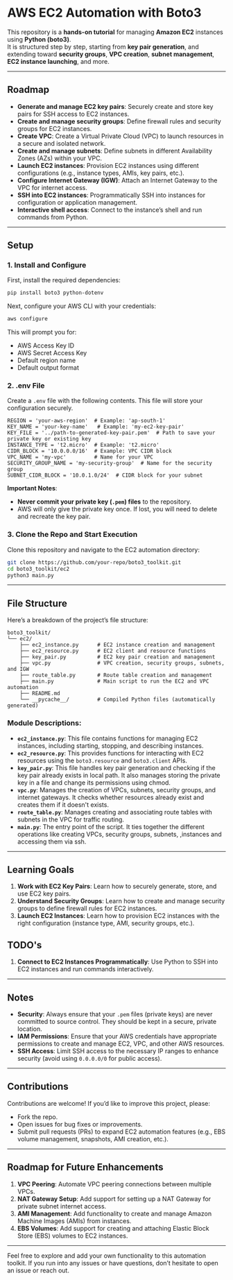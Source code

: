
# AWS EC2 Automation with Boto3

This repository is a **hands-on tutorial** for managing **Amazon EC2** instances using **Python (boto3)**.  
It is structured step by step, starting from **key pair generation**, and extending toward **security groups**, **VPC creation**, **subnet management**, **EC2 instance launching**, and more.

---

## Roadmap

- **Generate and manage EC2 key pairs**: Securely create and store key pairs for SSH access to EC2 instances.
- **Create and manage security groups**: Define firewall rules and security groups for EC2 instances.
- **Create VPC**: Create a Virtual Private Cloud (VPC) to launch resources in a secure and isolated network.
- **Create and manage subnets**: Define subnets in different Availability Zones (AZs) within your VPC.
- **Launch EC2 instances**: Provision EC2 instances using different configurations (e.g., instance types, AMIs, key pairs, etc.).
- **Configure Internet Gateway (IGW)**: Attach an Internet Gateway to the VPC for internet access.
- **SSH into EC2 instances**: Programmatically SSH into instances for configuration or application management.
- **Interactive shell access**: Connect to the instance’s shell and run commands from Python.

---

## Setup

### 1. Install and Configure
First, install the required dependencies:

```bash
pip install boto3 python-dotenv
```

Next, configure your AWS CLI with your credentials:

```bash
aws configure
```

This will prompt you for:
- AWS Access Key ID
- AWS Secret Access Key
- Default region name
- Default output format

### 2. .env File
Create a `.env` file with the following contents. This file will store your configuration securely.

```env
REGION = 'your-aws-region'  # Example: 'ap-south-1'
KEY_NAME = 'your-key-name'   # Example: 'my-ec2-key-pair'
KEY_FILE = '../path-to-generated-key-pair.pem'  # Path to save your private key or existing key
INSTANCE_TYPE = 't2.micro'  # Example: 't2.micro'
CIDR_BLOCK = '10.0.0.0/16'  # Example: VPC CIDR block
VPC_NAME = 'my-vpc'         # Name for your VPC
SECURITY_GROUP_NAME = 'my-security-group'  # Name for the security group
SUBNET_CIDR_BLOCK = '10.0.1.0/24'  # CIDR block for your subnet
```

**Important Notes**:
- **Never commit your private key (`.pem`) files** to the repository.
- AWS will only give the private key once. If lost, you will need to delete and recreate the key pair.

### 3. Clone the Repo and Start Execution
Clone this repository and navigate to the EC2 automation directory:

```bash
git clone https://github.com/your-repo/boto3_toolkit.git
cd boto3_toolkit/ec2
python3 main.py
```

---

## File Structure

Here’s a breakdown of the project’s file structure:

```
boto3_toolkit/
└── ec2/
    ├── ec2_instance.py      # EC2 instance creation and management
    ├── ec2_resource.py      # EC2 client and resource functions
    ├── key_pair.py          # EC2 key pair creation and management
    ├── vpc.py               # VPC creation, security groups, subnets, and IGW
    ├── route_table.py       # Route table creation and management
    ├── main.py              # Main script to run the EC2 and VPC automation
    ├── README.md               
    └── __pycache__/         # Compiled Python files (automatically generated)

```

### Module Descriptions:

- **`ec2_instance.py`**: This file contains functions for managing EC2 instances, including starting, stopping, and describing instances.
- **`ec2_resource.py`**: This provides functions for interacting with EC2 resources using the `boto3.resource` and `boto3.client` APIs.
- **`key_pair.py`**: This file handles key pair generation and checking if the key pair already exists in local path. It also manages storing the private key in a file and change its permissions using chmod.
- **`vpc.py`**: Manages the creation of VPCs, subnets, security groups, and internet gateways. It checks whether resources already exist and creates them if it doesn't exists.
- **`route_table.py`**: Manages creating and associating route tables with subnets in the VPC for traffic routing.
- **`main.py`**: The entry point of the script. It ties together the different operations like creating VPCs, security groups, subnets, ,instances and accessing them via ssh.

---

## Learning Goals

1. **Work with EC2 Key Pairs**: Learn how to securely generate, store, and use EC2 key pairs.
2. **Understand Security Groups**: Learn how to create and manage security groups to define firewall rules for EC2 instances.
3. **Launch EC2 Instances**: Learn how to provision EC2 instances with the right configuration (instance type, AMI, security groups, etc.).
## TODO's
1. **Connect to EC2 Instances Programmatically**: Use Python to SSH into EC2 instances and run commands interactively.

---

## Notes

- **Security**: Always ensure that your `.pem` files (private keys) are never committed to source control. They should be kept in a secure, private location.
- **IAM Permissions**: Ensure that your AWS credentials have appropriate permissions to create and manage EC2, VPC, and other AWS resources.
- **SSH Access**: Limit SSH access to the necessary IP ranges to enhance security (avoid using `0.0.0.0/0` for public access).

---

## Contributions

Contributions are welcome! If you’d like to improve this project, please:
- Fork the repo.
- Open issues for bug fixes or improvements.
- Submit pull requests (PRs) to expand EC2 automation features (e.g., EBS volume management, snapshots, AMI creation, etc.).

---

## Roadmap for Future Enhancements

1. **VPC Peering**: Automate VPC peering connections between multiple VPCs.
2. **NAT Gateway Setup**: Add support for setting up a NAT Gateway for private subnet internet access.
3. **AMI Management**: Add functionality to create and manage Amazon Machine Images (AMIs) from instances.
4. **EBS Volumes**: Add support for creating and attaching Elastic Block Store (EBS) volumes to EC2 instances.

---

Feel free to explore and add your own functionality to this automation toolkit. If you run into any issues or have questions, don’t hesitate to open an issue or reach out.
